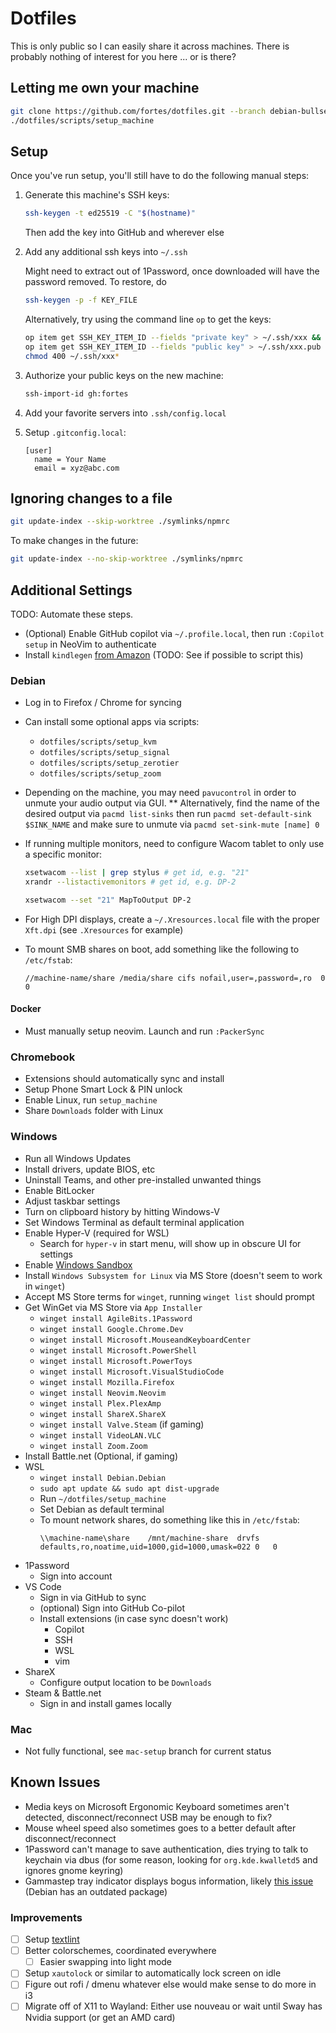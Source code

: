 # Dotfiles

This is only public so I can easily share it across machines. There is probably nothing of interest for you here ... or is there?

## Letting me own your machine

```sh
git clone https://github.com/fortes/dotfiles.git --branch debian-bullseye
./dotfiles/scripts/setup_machine
```

## Setup

Once you've run setup, you'll still have to do the following manual steps:

1. Generate this machine's SSH keys:

   ```sh
   ssh-keygen -t ed25519 -C "$(hostname)"
   ```

   Then add the key into GitHub and wherever else

2. Add any additional ssh keys into `~/.ssh`

   Might need to extract out of 1Password, once downloaded will have the password removed. To restore, do

   ```sh
   ssh-keygen -p -f KEY_FILE
   ```

   Alternatively, try using the command line `op` to get the keys:

   ```sh
   op item get SSH_KEY_ITEM_ID --fields "private key" > ~/.ssh/xxx &&
   op item get SSH_KEY_ITEM_ID --fields "public key" > ~/.ssh/xxx.pub
   chmod 400 ~/.ssh/xxx*
   ```

3. Authorize your public keys on the new machine:

   ```sh
   ssh-import-id gh:fortes
   ```

4. Add your favorite servers into `.ssh/config.local`

5. Setup `.gitconfig.local`:

   ```
   [user]
     name = Your Name
     email = xyz@abc.com
   ```

## Ignoring changes to a file

```sh
git update-index --skip-worktree ./symlinks/npmrc
```

To make changes in the future:

```sh
git update-index --no-skip-worktree ./symlinks/npmrc
```

## Additional Settings

TODO: Automate these steps.

- (Optional) Enable GitHub copilot via `~/.profile.local`, then run `:Copilot setup` in NeoVim to authenticate
- Install `kindlegen` [from Amazon](https://www.amazon.com/gp/feature.html?ie=UTF8&docId=1000765211) (TODO: See if possible to script this)

### Debian

- Log in to Firefox / Chrome for syncing
- Can install some optional apps via scripts:
  - `dotfiles/scripts/setup_kvm`
  - `dotfiles/scripts/setup_signal`
  - `dotfiles/scripts/setup_zerotier`
  - `dotfiles/scripts/setup_zoom`
- Depending on the machine, you may need `pavucontrol` in order to unmute your audio output via GUI.
  \*\* Alternatively, find the name of the desired output via `pacmd list-sinks` then run `pacmd set-default-sink $SINK_NAME` and make sure to unmute via `pacmd set-sink-mute [name] 0`
- If running multiple monitors, need to configure Wacom tablet to only use a specific monitor:
  ```sh
  xsetwacom --list | grep stylus # get id, e.g. "21"
  xrandr --listactivemonitors # get id, e.g. DP-2

  xsetwacom --set "21" MapToOutput DP-2
  ```
- For High DPI displays, create a `~/.Xresources.local` file with the proper `Xft.dpi` (see `.Xresources` for example)
- To mount SMB shares on boot, add something like the following to `/etc/fstab`:

  ```
  //machine-name/share /media/share cifs nofail,user=,password=,ro	0	0
  ```

#### Docker

- Must manually setup neovim. Launch and run `:PackerSync`

### Chromebook

- Extensions should automatically sync and install
- Setup Phone Smart Lock & PIN unlock
- Enable Linux, run `setup_machine`
- Share `Downloads` folder with Linux

### Windows

- Run all Windows Updates
- Install drivers, update BIOS, etc
- Uninstall Teams, and other pre-installed unwanted things
- Enable BitLocker
- Adjust taskbar settings
- Turn on clipboard history by hitting Windows-V
- Set Windows Terminal as default terminal application
- Enable Hyper-V (required for WSL)
  - Search for `hyper-v` in start menu, will show up in obscure UI for settings
- Enable [Windows Sandbox](https://learn.microsoft.com/en-us/windows/security/threat-protection/windows-sandbox/windows-sandbox-overview)
- Install `Windows Subsystem for Linux` via MS Store (doesn't seem to work in `winget`)
- Accept MS Store terms for `winget`, running `winget list` should prompt
- Get WinGet via MS Store via `App Installer`
  - `winget install AgileBits.1Password`
  - `winget install Google.Chrome.Dev`
  - `winget install Microsoft.MouseandKeyboardCenter`
  - `winget install Microsoft.PowerShell`
  - `winget install Microsoft.PowerToys`
  - `winget install Microsoft.VisualStudioCode`
  - `winget install Mozilla.Firefox`
  - `winget install Neovim.Neovim`
  - `winget install Plex.PlexAmp`
  - `winget install ShareX.ShareX`
  - `winget install Valve.Steam` (if gaming)
  - `winget install VideoLAN.VLC`
  - `winget install Zoom.Zoom`
- Install Battle.net (Optional, if gaming)
- WSL
  - `winget install Debian.Debian`
  - `sudo apt update && sudo apt dist-upgrade`
  - Run `~/dotfiles/setup_machine`
  - Set Debian as default terminal
  - To mount network shares, do something like this in `/etc/fstab`:
    ```
    \\machine-name\share	/mnt/machine-share	drvfs	defaults,ro,noatime,uid=1000,gid=1000,umask=022	0	0
    ```
- 1Password
  - Sign into account
- VS Code
  - Sign in via GitHub to sync
  - (optional) Sign into GitHub Co-pilot
  - Install extensions (in case sync doesn't work)
    - Copilot
    - SSH
    - WSL
    - vim
- ShareX
  - Configure output location to be `Downloads`
- Steam & Battle.net
  - Sign in and install games locally

### Mac

- Not fully functional, see `mac-setup` branch for current status

## Known Issues

- Media keys on Microsoft Ergonomic Keyboard sometimes aren't detected, disconnect/reconnect USB may be enough to fix?
- Mouse wheel speed also sometimes goes to a better default after disconnect/reconnect
- 1Password can't manage to save authentication, dies trying to talk to keychain via dbus (for some reason, looking for `org.kde.kwalletd5` and ignores gnome keyring)
- Gammastep tray indicator displays bogus information, likely [this issue](https://gitlab.com/chinstrap/gammastep/-/issues/21) (Debian has an outdated package)

### Improvements

- [ ] Setup [textlint](https://github.com/textlint/textlint)
- [ ] Better colorschemes, coordinated everywhere
  - [ ] Easier swapping into light mode
- [ ] Setup `xautolock` or similar to automatically lock screen on idle
- [ ] Figure out rofi / dmenu whatever else would make sense to do more in i3
- [ ] Migrate off of X11 to Wayland: Either use nouveau or wait until Sway has Nvidia support (or get an AMD card)
